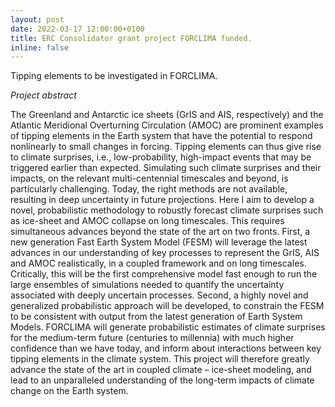 ```yaml
---
layout: post
date: 2022-03-17 12:00:00+0100
title: ERC Consolidator grant project FORCLIMA funded.
inline: false
---
```


<img class="img-fluid rounded z-depth-1" src="{{ '/assets/img/2022-03-17-forclima/forclima-graphic-1.png' | relative_url }}" alt="" title="FORCLIMA"/>
<div class="caption">
    Tipping elements to be investigated in FORCLIMA.
</div>

*Project abstract*

The Greenland and Antarctic ice sheets (GrIS and AIS, respectively) and the Atlantic Meridional Overturning Circulation (AMOC) are prominent examples of tipping elements in the Earth system that have the potential to respond nonlinearly to small changes in forcing. Tipping elements can thus give rise to climate surprises, i.e., low-probability, high-impact events that may be triggered earlier than expected. Simulating such climate surprises and their impacts, on the relevant multi-centennial timescales and beyond, is particularly challenging. Today, the right methods are not available, resulting in deep uncertainty in future projections. Here I aim to develop a novel, probabilistic methodology to robustly forecast climate surprises such as ice-sheet and AMOC collapse on long timescales. This requires simultaneous advances beyond the state of the art on two fronts. First, a new generation Fast Earth System Model (FESM) will leverage the latest advances in our understanding of key processes to represent the GrIS, AIS and AMOC realistically, in a coupled framework and on long timescales. Critically, this will be the first comprehensive model fast enough to run the large ensembles of simulations needed to quantify the uncertainty associated with deeply uncertain processes. Second, a highly novel and generalized probabilistic approach will be developed, to constrain the FESM to be consistent with output from the latest generation of Earth System Models. FORCLIMA will generate probabilistic estimates of climate surprises for the medium-term future (centuries to millennia) with much higher confidence than we have today, and inform about interactions between key tipping elements in the climate system. This project will therefore greatly advance the state of the art in coupled climate – ice-sheet modeling, and lead to an unparalleled understanding of the long-term impacts of climate change on the Earth system.

